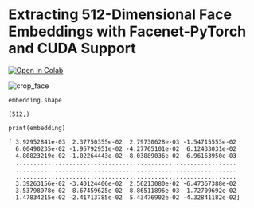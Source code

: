 # Extracting 512-Dimensional Face Embeddings with Facenet-PyTorch and CUDA Support
[![Open In Colab](https://colab.research.google.com/assets/colab-badge.svg)](https://colab.research.google.com/github/NeuralFalconYT/facenet-pytorch-embedding/blob/main/Facenet_Pytorch_Embedding_CUDA.ipynb) <br>


![crop_face](https://github.com/user-attachments/assets/9184a161-16db-435a-9e68-cd23ef6139c7)
```
embedding.shape
```
```
(512,)
```
```
print(embedding)
```
```
[ 3.92952841e-03  2.37750355e-02  2.79730628e-03 -1.54715553e-02
  6.00490235e-02 -1.95792951e-02 -4.27765101e-02  6.12433031e-02
  4.80823219e-02 -1.02264443e-02 -8.03889036e-02  6.96163950e-03
  ..............................................................
  ..............................................................
  ..............................................................
  3.39263156e-02 -3.40124406e-02  2.56213080e-02 -6.47367388e-02
  3.53798978e-02  8.67459625e-02  8.86511896e-03  1.72709692e-02
 -1.47834215e-02 -2.41713785e-02  5.43476902e-02 -4.32841182e-02]
```
